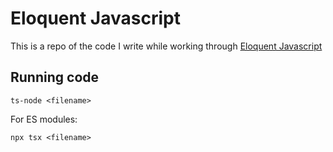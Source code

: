 # Eloquent Javascript

This is a repo of the code I write while working through [Eloquent Javascript](https://eloquentjavascript.net/)

## Running code

```
ts-node <filename>
```

For ES modules:

```
npx tsx <filename>
```
